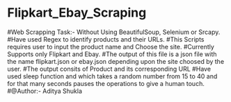 # Flipkart_Ebay_Scraping
#Web Scrapping Task:- Without Using BeautifulSoup, Selenium or Srcapy.
#Have used Regex to identify products and their URLs.
#This Scripts requires user to input the product name and Choose the site.
#Currently Supports only Flipkart and Ebay.
#The output of this file is a json file with the name flipkart.json or ebay.json depending upon the site choosed by the user.
#The output consits of Product and its corresponding URL
#Have used sleep function and which takes a random number from 15 to 40 and for that many seconds pauses the operations to give a human touch.
#@Author:- Aditya Shukla
